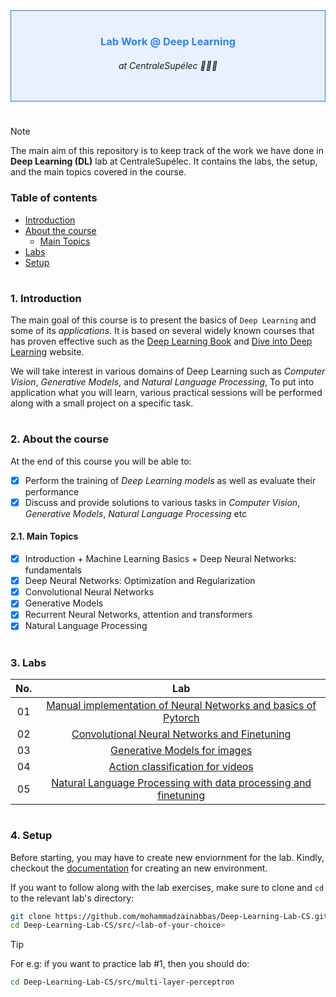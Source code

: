 <!-- ## Lab Work @ Deep Learning at CentraleSupélec 👨🏻‍💻 -->

<div align="center" style="border: 1px solid #2479c3; padding: 1rem 0 1rem 0; background-color:rgba(56, 139, 253, 0.1);"> 
    <h3 style="color:rgb(47, 129, 247);" > Lab Work @ Deep Learning </h3>
    <h6> at CentraleSupélec 👨🏻‍💻</h6>
    <!-- <picture>
        <img style="width:20%;visibility:visible;" alt="Rust Lang" src="https://raw.githubusercontent.com/cognitive-engineering-lab/rust-book/979208354d6dae529547acdd2c98e9d253974612/src/img/ferris/not_desired_behavior.svg" width="100">
    </picture> -->
</div>

#

> [!NOTE]
> The main aim of this repository is to keep track of the work we have done in __Deep Learning (DL)__ lab at CentraleSupélec. It contains the labs, the setup, and the main topics covered in the course.

### Table of contents

- [Introduction](#introduction)
- [About the course](#about-course)
  * [Main Topics](#main-topics)
- [Labs](#labs)
- [Setup](#setup)

#

<a id="introduction" />

### 1. Introduction

The main goal of this course is to present the basics of `Deep Learning` and some of its _applications_. It is based on several widely known courses that has proven effective such as the [Deep Learning Book](https://www.deeplearningbook.org/) and [Dive into Deep Learning](https://d2l.ai/index.html) website.

We will take interest in various domains of Deep Learning such as _Computer Vision_, _Generative Models_, and _Natural Language Processing_, To put into application what you will learn, various practical sessions will be performed along with a small project on a specific task.

#

<a id="about-course" />

### 2. About the course

At the end of this course you will be able to:

- [x] Perform the training of _Deep Learning models_ as well as evaluate their performance
- [x] Discuss and provide solutions to various tasks in _Computer Vision_, _Generative Models_, _Natural Language Processing_ etc

<a id="main-topics" />

#### 2.1. Main Topics

- [x] Introduction + Machine Learning Basics + Deep Neural Networks: fundamentals
- [x] Deep Neural Networks: Optimization and Regularization
- [x] Convolutional Neural Networks
- [x] Generative Models
- [x] Recurrent Neural Networks, attention and transformers
- [x] Natural Language Processing

#

<a id="labs" />

### 3. Labs

| No. | Lab  |
| :----: | :---: |
| 01 | [Manual implementation of Neural Networks and basics of Pytorch](https://github.com/mohammadzainabbas/Deep-Learning-Lab-CS/tree/main/src/multi-layer-perceptron) |
| 02 | [Convolutional Neural Networks and Finetuning](https://github.com/mohammadzainabbas/Deep-Learning-Lab-CS/tree/main/src/convolutional-neural-network) |
| 03 | [Generative Models for images](https://github.com/mohammadzainabbas/Deep-Learning-Lab-CS/tree/main/src/generative-networks) |
| 04 | [Action classification for videos](https://github.com/mohammadzainabbas/Deep-Learning-Lab-CS/tree/main/src/action-classification-for-videos) |
| 05 | [Natural Language Processing with data processing and finetuning](https://github.com/mohammadzainabbas/Deep-Learning-Lab-CS/tree/main/src/natural_language_processing) |

#

<a id="setup" />

### 4. Setup

Before starting, you may have to create new enviornment for the lab. Kindly, checkout the [documentation](https://github.com/mohammadzainabbas/Deep-Learning-Lab-CS/blob/main/docs/SETUP_ENV.md) for creating an new environment.

If you want to follow along with the lab exercises, make sure to clone and `cd` to the relevant lab's directory:

```bash
git clone https://github.com/mohammadzainabbas/Deep-Learning-Lab-CS.git
cd Deep-Learning-Lab-CS/src/<lab-of-your-choice>
```

> [!TIP]
> For e.g: if you want to practice lab #1, then you should do:

```bash
cd Deep-Learning-Lab-CS/src/multi-layer-perceptron
```

#
